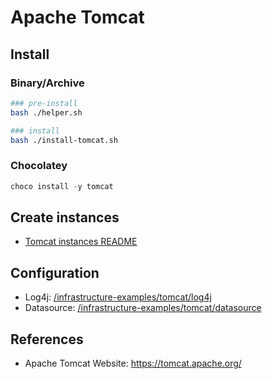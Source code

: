 # Apache Tomcat

## Install

### Binary/Archive

```bash
### pre-install
bash ./helper.sh

### install
bash ./install-tomcat.sh
```

### Chocolatey

```ps1
choco install -y tomcat
```

## Create instances

- [Tomcat instances README](/tomcat/instance/)

## Configuration

- Log4j: [/infrastructure-examples/tomcat/log4j](/tomcat/log4j/)
- Datasource: [/infrastructure-examples/tomcat/datasource](/tomcat/datasource/)

## References

- Apache Tomcat Website: <https://tomcat.apache.org/>
